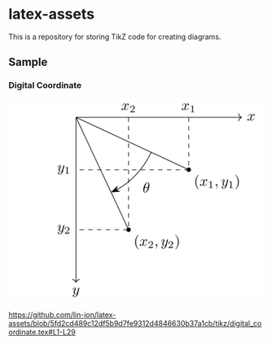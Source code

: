 # latex-assets

This is a repository for storing TikZ code for creating diagrams.

## Sample

### Digital Coordinate
![](pdf/digital_coordinate_background.png)

https://github.com/lin-ion/latex-assets/blob/5fd2cd489c12df5b9d7fe9312d4846630b37a1cb/tikz/digital_coordinate.tex#L1-L29